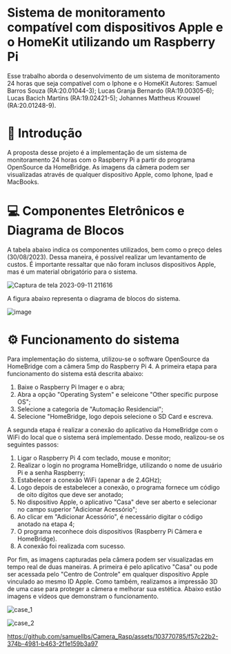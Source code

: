 # Sistema de monitoramento compatível com dispositivos Apple e o HomeKit utilizando um Raspberry Pi

Esse trabalho aborda o desenvolvimento de um sistema de monitoramento 24 horas que seja compatível com o Iphone e o HomeKit
Autores: Samuel Barros Souza           (RA:20.01044-3);
         Lucas Granja Bernardo         (RA:19.00305-6);
         Lucas Bacich Martins          (RA:19.02421-5);
         Johannes Mattheus Krouwel     (RA:20.01248-9).

# 🚀 Introdução

A proposta desse projeto é a implementação de um sistema de monitoramento 24 horas com o Raspberry Pi a partir do programa OpenSource da HomeBridge. As imagens da câmera podem ser visualizadas através de qualquer dispositivo Apple, como Iphone, Ipad e MacBooks.

# 💻 Componentes Eletrônicos e Diagrama de Blocos

A tabela abaixo indica os componentes utilizados, bem como o preço deles (30/08/2023). Dessa maneira, é possível realizar um levantamento de custos. É importante ressaltar que não foram inclusos dispositivos Apple, mas é um material obrigatório para o sistema.

![Captura de tela 2023-09-11 211616](https://github.com/samuellbs/Camera_Rasp/assets/103770785/b1a81731-6f12-4745-911b-da8c26c12a7a)

A figura abaixo representa o diagrama de blocos do sistema.

![image](https://github.com/samuellbs/Camera_Rasp/assets/103770785/63ca8ebe-0c5a-48c8-9d98-0d1ea1a07e76)

#  ⚙️ Funcionamento do sistema

Para implementação do sistema, utilizou-se o software OpenSource da HomeBridge com a câmera 5mp do Raspberry Pi 4. A primeira etapa para funcionamento do sistema está descrita abaixo:

1. Baixe o Raspberry Pi Imager e o abra;
2. Abra a opção "Operating System" e seleicone "Other specific purpose OS";
3. Selecione a categoria de "Automação Residencial";
4. Selecione "HomeBridge, logo depois selecione o SD Card e escreva.

A segunda etapa é realizar a conexão do aplicativo da HomeBridge com o WiFi do local que o sistema será implementado. Desse modo, realizou-se os seguintes passos:

1. Ligar o Raspberry Pi 4 com teclado, mouse e monitor;
2. Realizar o login no programa HomeBridge, utilizando o nome de usuário Pi e a senha Raspberry;
3. Estabelecer a conexão WiFi (apenar a de 2.4GHz);
4. Logo depois de estabelecer a conexão, o programa fornece um código de oito dígitos que deve ser anotado;
5. No dispositivo Apple, o aplicativo "Casa" deve ser aberto e selecionar no campo superior "Adicionar Acessório";
6. Ao clicar em "Adicionar Acessório", é necessário digitar o código anotado na etapa 4;
7. O programa reconhece dois dispositivos (Raspberry Pi Câmera e HomeBridge).
8. A conexão foi realizada com sucesso.
   
Por fim, as imagens capturadas pela câmera podem ser visualizadas em tempo real de duas maneiras. A primeira é pelo aplicativo "Casa" ou pode ser acessada pelo "Centro de Controle" em qualquer dispositivo Apple vinculado ao mesmo ID Apple. Como também, realizamos a impressão 3D de uma case para proteger a câmera e melhorar sua estética. Abaixo estão imagens e vídeos que demonstram o funcionamento.

![case_1](https://github.com/samuellbs/Camera_Rasp/assets/103770785/f286963a-6cc2-4802-a0fa-77a4caf6faab)

![case_2](https://github.com/samuellbs/Camera_Rasp/assets/103770785/498979ed-6fc3-4ccb-96a0-06bf865ee50d)

https://github.com/samuellbs/Camera_Rasp/assets/103770785/f57c22b2-374b-4981-b463-2f1e159b3a97


